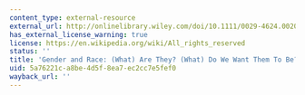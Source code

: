 ```yaml
---
content_type: external-resource
external_url: http://onlinelibrary.wiley.com/doi/10.1111/0029-4624.00201/abstract
has_external_license_warning: true
license: https://en.wikipedia.org/wiki/All_rights_reserved
status: ''
title: 'Gender and Race: (What) Are They? (What) Do We Want Them To Be?'
uid: 5a76221c-a8be-4d5f-8ea7-ec2cc7e5fef0
wayback_url: ''
---
```

